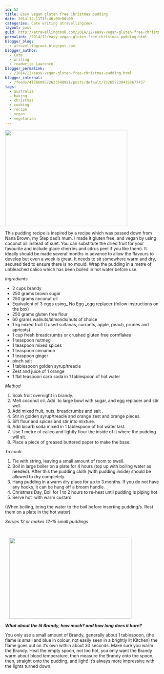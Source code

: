 ```yaml
---
id: 52
title: Easy vegan gluten free Christmas pudding
date: 2014-12-11T15:46:00+00:00
categories: Cate writing atravellingcook
layout: post
guid: http://atravellingcook.com/2014/12/easy-vegan-gluten-free-christmas-pudding.html
permalink: /2014/12/easy-vegan-gluten-free-christmas-pudding.html
blogger_blog:
  - atravellingcook.blogspot.com
blogger_author:
  - Cate
  - writing
  - readwrite Lawrence
blogger_permalink:
  - /2014/12/easy-vegan-gluten-free-christmas-pudding.html
blogger_internal:
  - /feeds/4126609572633548921/posts/default/7326572394198677437
tags:
  - australia
  - baking
  - christmas
  - cooking
  - recipe
  - vegan
  - vegetarian
---
```


  <a  href="http://1.bp.blogspot.com/-XDGomffVbNo/VImt1pMvyoI/AAAAAAAAKRE/egjIvVpiP9w/s1600/15997752015_c3f3583fa1_o.jpg"><img src="http://1.bp.blogspot.com/-XDGomffVbNo/VImt1pMvyoI/AAAAAAAAKRE/egjIvVpiP9w/s1600/15997752015_c3f3583fa1_o.jpg" alt="" width="400" height="315" border="0" /></a>









  This pudding recipe is inspired by a recipe which was passed down from Nana Brown, my Step dad&#8217;s mum. I made it gluten free, and vegan by using coconut oil instead of suet. You can substitute the dried fruit for your favourite and include glace cherries and citrus peel if you like them). It ideally should be made several months in advance to allow the flavours to develop but even a week is great. It needs to sit somewhere warm and dry, secured tied to ensure there is no mould. Wrap the pudding in a metre of unbleached calico which has been boiled in hot water before use.





  <i>Ingredients</i>


  * 2 cups brandy
  * 250 grams brown sugar
  * 250 grams coconut oil
  * Equivalent of 3 eggs using_ No Egg _egg replacer (follow instructions on the box)
  * 250 grams gluten free flour
  * 60 grams walnuts/almonds/nuts of choice
  * 1 kg mixed fruit (I used sultanas, currants, apple, peach, prunes and apricots)
  * 1 cup fresh breadcrumbs or crushed gluten free cornflakes
  * 1 teaspoon nutmeg
  * 1 teaspoon mixed spices
  * 1 teaspoon cinnamon
  * 1 teaspoon ginger
  * pinch salt
  * 1 tablespoon golden syrup/treacle
  * Zest and juice of 1 orange
  * 1 flat teaspoon carb soda in 1 tablespoon of hot water


  <i>Method</i>





  1. Soak fruit overnight in brandy.
  2. Melt coconut oil. Add  to large bowl with sugar, and egg replacer and stir well.
  3. Add mixed fruit, nuts, breadcrumbs and salt .
  4. Stir in golden syrup/treacle and orange zest and orange pieces.
  5. Sift flour and spices and stir into mixture.
  6. Add bicarb soda mixed in 1 tablespoon of hot water last.
  7. Use 1 metre of calico and lightly flour the inside of it where the pudding will sit.
  8. Place a piece of greased buttered paper to make the base.


  <i>To cook:</i>





  1. Tie with string, leaving a small amount of room to swell.
  2. Boil in large boiler on a plate for 4 hours (top up with boiling water as needed). After this the pudding cloth (with pudding inside) should be allowed to dry completely.
  3. Hang pudding in a warm dry place for up to 3 months. If you do not have any hooks, it can be hung off a broom handle.
  4. Christmas Day, Boil for 1 to 2 hours to re-heat until pudding is piping hot.
  5. Serve hot  with warm custard

(When boiling, bring the water to the boil before inserting pudding/s. Rest them on a plate in the hot water)





  <i>Serves 12 or makes 12-15 small puddings</i>



  <i> </i>



  <a style="margin-left: 1em; margin-right: 1em; text-align: center;" href="http://1.bp.blogspot.com/-SNWIN4qOY_k/VImqq35r8xI/AAAAAAAAKQ4/jv7pyUta3SE/s1600/4231586321_67b372bd1d_z.jpg"><img src="http://1.bp.blogspot.com/-SNWIN4qOY_k/VImqq35r8xI/AAAAAAAAKQ4/jv7pyUta3SE/s1600/4231586321_67b372bd1d_z.jpg" alt="" width="400" height="265" border="0" /></a>



  <b><i>What about the lit Brandy, how much? and how long does it burn?</i></b>



  You only use a small amount of Brandy, generally about 1 tablespoon, (the flame is small and blue in colour, not easily seen in a brightly lit Kitchen) the flame goes out on it’s own within about 30 seconds. Make sure you warm the Brandy. Heat the empty spoon, not too hot, you only want the Brandy warm about blood temperature, then measure the Brandy onto the spoon, then, straight onto the pudding, and light! It’s always more impressive with the lights turned down.
